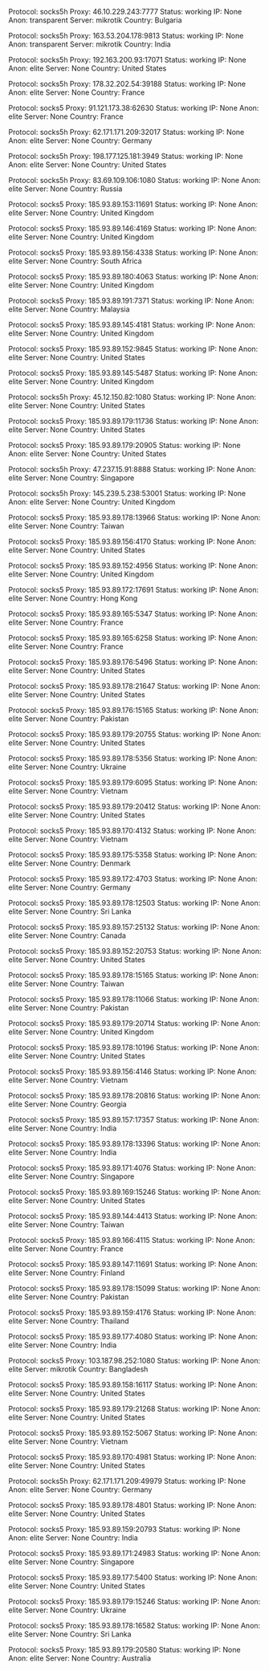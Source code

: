 Protocol: socks5h
Proxy: 46.10.229.243:7777
Status: working
IP: None
Anon: transparent
Server: mikrotik
Country: Bulgaria

Protocol: socks5h
Proxy: 163.53.204.178:9813
Status: working
IP: None
Anon: transparent
Server: mikrotik
Country: India

Protocol: socks5h
Proxy: 192.163.200.93:17071
Status: working
IP: None
Anon: elite
Server: None
Country: United States

Protocol: socks5h
Proxy: 178.32.202.54:39188
Status: working
IP: None
Anon: elite
Server: None
Country: France

Protocol: socks5
Proxy: 91.121.173.38:62630
Status: working
IP: None
Anon: elite
Server: None
Country: France

Protocol: socks5h
Proxy: 62.171.171.209:32017
Status: working
IP: None
Anon: elite
Server: None
Country: Germany

Protocol: socks5h
Proxy: 198.177.125.181:3949
Status: working
IP: None
Anon: elite
Server: None
Country: United States

Protocol: socks5h
Proxy: 83.69.109.106:1080
Status: working
IP: None
Anon: elite
Server: None
Country: Russia

Protocol: socks5
Proxy: 185.93.89.153:11691
Status: working
IP: None
Anon: elite
Server: None
Country: United Kingdom

Protocol: socks5
Proxy: 185.93.89.146:4169
Status: working
IP: None
Anon: elite
Server: None
Country: United Kingdom

Protocol: socks5
Proxy: 185.93.89.156:4338
Status: working
IP: None
Anon: elite
Server: None
Country: South Africa

Protocol: socks5
Proxy: 185.93.89.180:4063
Status: working
IP: None
Anon: elite
Server: None
Country: United Kingdom

Protocol: socks5
Proxy: 185.93.89.191:7371
Status: working
IP: None
Anon: elite
Server: None
Country: Malaysia

Protocol: socks5
Proxy: 185.93.89.145:4181
Status: working
IP: None
Anon: elite
Server: None
Country: United Kingdom

Protocol: socks5
Proxy: 185.93.89.152:9845
Status: working
IP: None
Anon: elite
Server: None
Country: United States

Protocol: socks5
Proxy: 185.93.89.145:5487
Status: working
IP: None
Anon: elite
Server: None
Country: United Kingdom

Protocol: socks5h
Proxy: 45.12.150.82:1080
Status: working
IP: None
Anon: elite
Server: None
Country: United States

Protocol: socks5
Proxy: 185.93.89.179:11736
Status: working
IP: None
Anon: elite
Server: None
Country: United States

Protocol: socks5
Proxy: 185.93.89.179:20905
Status: working
IP: None
Anon: elite
Server: None
Country: United States

Protocol: socks5h
Proxy: 47.237.15.91:8888
Status: working
IP: None
Anon: elite
Server: None
Country: Singapore

Protocol: socks5h
Proxy: 145.239.5.238:53001
Status: working
IP: None
Anon: elite
Server: None
Country: United Kingdom

Protocol: socks5
Proxy: 185.93.89.178:13966
Status: working
IP: None
Anon: elite
Server: None
Country: Taiwan

Protocol: socks5
Proxy: 185.93.89.156:4170
Status: working
IP: None
Anon: elite
Server: None
Country: United States

Protocol: socks5
Proxy: 185.93.89.152:4956
Status: working
IP: None
Anon: elite
Server: None
Country: United Kingdom

Protocol: socks5
Proxy: 185.93.89.172:17691
Status: working
IP: None
Anon: elite
Server: None
Country: Hong Kong

Protocol: socks5
Proxy: 185.93.89.165:5347
Status: working
IP: None
Anon: elite
Server: None
Country: France

Protocol: socks5
Proxy: 185.93.89.165:6258
Status: working
IP: None
Anon: elite
Server: None
Country: France

Protocol: socks5
Proxy: 185.93.89.176:5496
Status: working
IP: None
Anon: elite
Server: None
Country: United States

Protocol: socks5
Proxy: 185.93.89.178:21647
Status: working
IP: None
Anon: elite
Server: None
Country: United States

Protocol: socks5
Proxy: 185.93.89.176:15165
Status: working
IP: None
Anon: elite
Server: None
Country: Pakistan

Protocol: socks5
Proxy: 185.93.89.179:20755
Status: working
IP: None
Anon: elite
Server: None
Country: United States

Protocol: socks5
Proxy: 185.93.89.178:5356
Status: working
IP: None
Anon: elite
Server: None
Country: Ukraine

Protocol: socks5
Proxy: 185.93.89.179:6095
Status: working
IP: None
Anon: elite
Server: None
Country: Vietnam

Protocol: socks5
Proxy: 185.93.89.179:20412
Status: working
IP: None
Anon: elite
Server: None
Country: United States

Protocol: socks5
Proxy: 185.93.89.170:4132
Status: working
IP: None
Anon: elite
Server: None
Country: Vietnam

Protocol: socks5
Proxy: 185.93.89.175:5358
Status: working
IP: None
Anon: elite
Server: None
Country: Denmark

Protocol: socks5
Proxy: 185.93.89.172:4703
Status: working
IP: None
Anon: elite
Server: None
Country: Germany

Protocol: socks5
Proxy: 185.93.89.178:12503
Status: working
IP: None
Anon: elite
Server: None
Country: Sri Lanka

Protocol: socks5
Proxy: 185.93.89.157:25132
Status: working
IP: None
Anon: elite
Server: None
Country: Canada

Protocol: socks5
Proxy: 185.93.89.152:20753
Status: working
IP: None
Anon: elite
Server: None
Country: United States

Protocol: socks5
Proxy: 185.93.89.178:15165
Status: working
IP: None
Anon: elite
Server: None
Country: Taiwan

Protocol: socks5
Proxy: 185.93.89.178:11066
Status: working
IP: None
Anon: elite
Server: None
Country: Pakistan

Protocol: socks5
Proxy: 185.93.89.179:20714
Status: working
IP: None
Anon: elite
Server: None
Country: United Kingdom

Protocol: socks5
Proxy: 185.93.89.178:10196
Status: working
IP: None
Anon: elite
Server: None
Country: United States

Protocol: socks5
Proxy: 185.93.89.156:4146
Status: working
IP: None
Anon: elite
Server: None
Country: Vietnam

Protocol: socks5
Proxy: 185.93.89.178:20816
Status: working
IP: None
Anon: elite
Server: None
Country: Georgia

Protocol: socks5
Proxy: 185.93.89.157:17357
Status: working
IP: None
Anon: elite
Server: None
Country: India

Protocol: socks5
Proxy: 185.93.89.178:13396
Status: working
IP: None
Anon: elite
Server: None
Country: India

Protocol: socks5
Proxy: 185.93.89.171:4076
Status: working
IP: None
Anon: elite
Server: None
Country: Singapore

Protocol: socks5
Proxy: 185.93.89.169:15246
Status: working
IP: None
Anon: elite
Server: None
Country: United States

Protocol: socks5
Proxy: 185.93.89.144:4413
Status: working
IP: None
Anon: elite
Server: None
Country: Taiwan

Protocol: socks5
Proxy: 185.93.89.166:4115
Status: working
IP: None
Anon: elite
Server: None
Country: France

Protocol: socks5
Proxy: 185.93.89.147:11691
Status: working
IP: None
Anon: elite
Server: None
Country: Finland

Protocol: socks5
Proxy: 185.93.89.178:15099
Status: working
IP: None
Anon: elite
Server: None
Country: Pakistan

Protocol: socks5
Proxy: 185.93.89.159:4176
Status: working
IP: None
Anon: elite
Server: None
Country: Thailand

Protocol: socks5
Proxy: 185.93.89.177:4080
Status: working
IP: None
Anon: elite
Server: None
Country: India

Protocol: socks5
Proxy: 103.187.98.252:1080
Status: working
IP: None
Anon: elite
Server: mikrotik
Country: Bangladesh

Protocol: socks5
Proxy: 185.93.89.158:16117
Status: working
IP: None
Anon: elite
Server: None
Country: United States

Protocol: socks5
Proxy: 185.93.89.179:21268
Status: working
IP: None
Anon: elite
Server: None
Country: United States

Protocol: socks5
Proxy: 185.93.89.152:5067
Status: working
IP: None
Anon: elite
Server: None
Country: Vietnam

Protocol: socks5
Proxy: 185.93.89.170:4981
Status: working
IP: None
Anon: elite
Server: None
Country: United States

Protocol: socks5h
Proxy: 62.171.171.209:49979
Status: working
IP: None
Anon: elite
Server: None
Country: Germany

Protocol: socks5
Proxy: 185.93.89.178:4801
Status: working
IP: None
Anon: elite
Server: None
Country: United States

Protocol: socks5
Proxy: 185.93.89.159:20793
Status: working
IP: None
Anon: elite
Server: None
Country: India

Protocol: socks5
Proxy: 185.93.89.171:24983
Status: working
IP: None
Anon: elite
Server: None
Country: Singapore

Protocol: socks5
Proxy: 185.93.89.177:5400
Status: working
IP: None
Anon: elite
Server: None
Country: United States

Protocol: socks5
Proxy: 185.93.89.179:15246
Status: working
IP: None
Anon: elite
Server: None
Country: Ukraine

Protocol: socks5
Proxy: 185.93.89.178:16582
Status: working
IP: None
Anon: elite
Server: None
Country: Sri Lanka

Protocol: socks5
Proxy: 185.93.89.179:20580
Status: working
IP: None
Anon: elite
Server: None
Country: Australia

